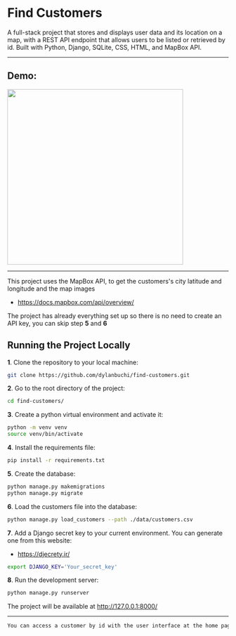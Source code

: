 # Find Customers

A full-stack project that stores and displays user data and its location on a map, with a REST API endpoint that allows users to be listed or retrieved by id. Built with Python, Django, SQLite, CSS, HTML, and MapBox API.

---
## Demo:
<img src=https://user-images.githubusercontent.com/52018183/107127881-ef5afc80-6897-11eb-8ff6-0bc4377c2bd5.gif with=400 height=400/>

-------

This project uses the MapBox API, to get the customers's city latitude and longitude and the map images
- https://docs.mapbox.com/api/overview/ 

The project has already everything set up so there is no need to create an API key, you can skip step **5** and **6**

## Running the Project Locally

**1**. Clone the repository to your local machine:
```bash
git clone https://github.com/dylanbuchi/find-customers.git
```
**2**. Go to the root directory of the project:

```bash
cd find-customers/
```
**3**. Create a python virtual environment and activate it:

```bash
python -m venv venv
source venv/bin/activate
```
**4**. Install the requirements file:
  
```bash
pip install -r requirements.txt
```

**5**. Create the database:
```bash
python manage.py makemigrations
python manage.py migrate
```

**6**. Load the customers file into the database:
```bash
python manage.py load_customers --path ./data/customers.csv
``` 

**7**. Add a Django secret key to your current environment. You can generate one from this website:
 - https://djecrety.ir/

```bash
export DJANGO_KEY='Your_secret_key'
```

**8**. Run the development server:

```bash
python manage.py runserver
```

The project will be available at http://127.0.0.1:8000/

---
```bash
You can access a customer by id with the user interface at the home page or like this: http://127.0.0.1:8000/api/v1/customers/{id_number}/
```
